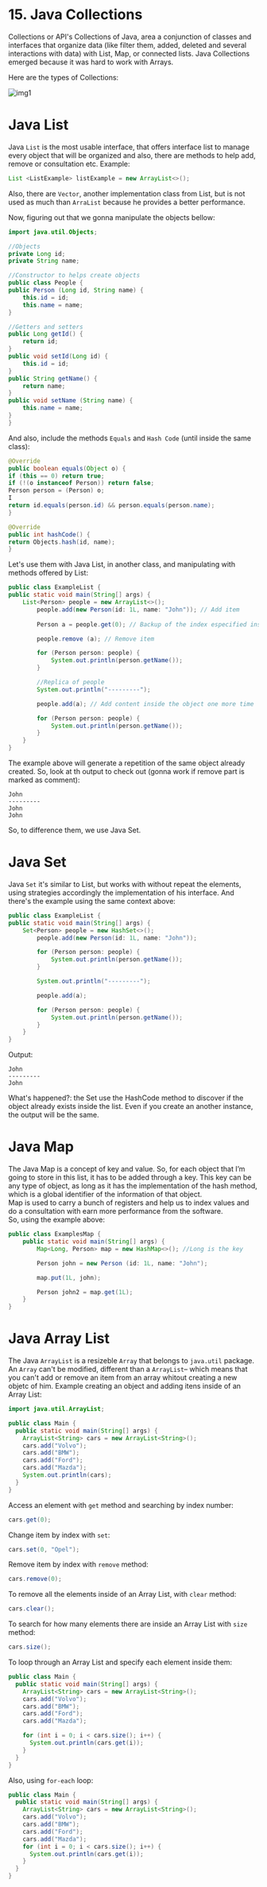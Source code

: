 # 15. Java Collections
Collections or API's Collections of Java, area a conjunction of classes and interfaces that organize data (like filter them, added, deleted and several interactions with data) with List, Map, or connected lists. Java Collections emerged because it was hard to work with Arrays. 

Here are the types of Collections:

![img1](https://github.com/LuanTMoura/Study-Java-Collections/assets/106880830/e648ca98-d01e-4baa-9f24-731d7c3d7565)

# Java List
Java `List` is the most usable interface, that offers interface list to manage every object that will be organized and also, there are methods to help add, remove or consultation etc. Example:

```java
List <ListExample> listExample = new ArrayList<>();
```

Also, there are `Vector`, another implementation class from List, but is not used as much than `ArraList` because he provides a better performance.

Now, figuring out that we gonna manipulate the objects bellow:

```java
import java.util.Objects;

//Objects
private Long id;
private String name;

//Constructor to helps create objects
public class People {
public Person (Long id, String name) { 
    this.id = id;
    this.name = name;
}

//Getters and setters
public Long getId() { 
    return id; 
}
public void setId(Long id) { 
    this.id = id;
}
public String getName() {
    return name;
}
public void setName (String name) { 
    this.name = name; 
}
}
```

And also, include the methods `Equals` and `Hash Code` (until inside the same class):

```java
@Override
public boolean equals(Object o) {
if (this == 0) return true;
if (!(o instanceof Person)) return false;
Person person = (Person) o;
I
return id.equals(person.id) && person.equals(person.name);
}

@Override
public int hashCode() {
return Objects.hash(id, name);
}
```

Let's use them with Java List, in another class, and manipulating with methods offered by List:

```java
public class ExampleList {
public static void main(String[] args) {
    List<Person> people = new ArrayList<>();
        people.add(new Person(id: 1L, name: "John")); // Add item
        
        Person a = people.get(0); // Backup of the index especified inside get

        people.remove (a); // Remove item

        for (Person person: people) {
            System.out.println(person.getName());
        }

        //Replica of people
        System.out.println("---------");

        people.add(a); // Add content inside the object one more time

        for (Person person: people) {
            System.out.println(person.getName());
        }
    }
}
```

The example above will generate a repetition of the same object already created. So, look at th output to check out (gonna work if remove part is marked as comment):

```output
John
---------
John
John
```

So, to difference them, we use Java Set.

# Java Set

Java `Set` it's similar to List, but works with without repeat the elements, using strategies accordingly the implementation of his interface. And there's the example using the same context above:

```java
public class ExampleList {
public static void main(String[] args) {
    Set<Person> people = new HashSet<>();
        people.add(new Person(id: 1L, name: "John"));

        for (Person person: people) {
            System.out.println(person.getName());
        }

        System.out.println("---------");

        people.add(a);

        for (Person person: people) {
            System.out.println(person.getName());
        }
    }
}
```

Output:

```output
John
---------
John
```

What's happened?: the Set use the HashCode method to discover if the object already exists inside the list. Even if you create an another instance, the output will be the same.
# Java Map

The Java Map is a concept of key and value. So, for each object that I’m going to store in this list, it has to be added through a key. This key can be any type of object, as long as it has the implementation of the hash method, which is a global identifier of the information of that object.
</br>
Map is used to carry a bunch of registers and help us to index values and do a consultation with earn more performance from the software.
</br>
So, using the example above:

```java
public class ExamplesMap {
    public static void main(String[] args) {
        Map<Long, Person> map = new HashMap<>(); //Long is the key

        Person john = new Person (id: 1L, name: "John");

        map.put(1L, john);

        Person john2 = map.get(1L);
    }
}
```

# Java Array List

The Java `ArrayList` is a resizeble `Array` that belongs to `java.util` package. An `Array` can't be modified, different than a `ArrayList`– which means that you can't add or remove an item from an array whitout creating a new objetc of him. Example creating an object and adding itens inside of an Array List:

```java
import java.util.ArrayList;

public class Main {
  public static void main(String[] args) {
    ArrayList<String> cars = new ArrayList<String>();
    cars.add("Volvo");
    cars.add("BMW");
    cars.add("Ford");
    cars.add("Mazda");
    System.out.println(cars);
  }
}
```

Access an element with `get` method and searching by index number:

```java
cars.get(0);
```

Change item by index with `set`:

```java
cars.set(0, "Opel");
```

Remove item by index with `remove` method:

```java
cars.remove(0);
```

To remove all the elements inside of an Array List, with `clear` method:

```java
cars.clear();
```

To search for how many elements there are inside an Array List with `size` method:

```java
cars.size();
```

To loop through an Array List and specify each element inside them:

```java
public class Main {
  public static void main(String[] args) {
    ArrayList<String> cars = new ArrayList<String>();
    cars.add("Volvo");
    cars.add("BMW");
    cars.add("Ford");
    cars.add("Mazda");

    for (int i = 0; i < cars.size(); i++) {
      System.out.println(cars.get(i));
    }
  }
}
```

Also, using `for-each` loop:

```java
public class Main {
  public static void main(String[] args) {
    ArrayList<String> cars = new ArrayList<String>();
    cars.add("Volvo");
    cars.add("BMW");
    cars.add("Ford");
    cars.add("Mazda");
    for (int i = 0; i < cars.size(); i++) {
      System.out.println(cars.get(i));
    }
  }
}
```
